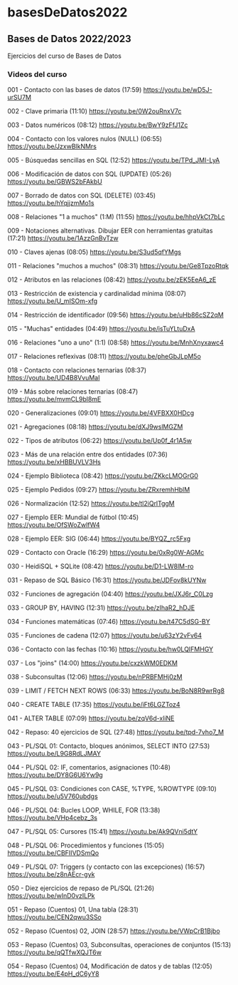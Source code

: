 # basesDeDatos2022

## Bases de Datos 2022/2023

Ejercicios del curso de Bases de Datos

### Videos del curso

001 - Contacto con las bases de datos (17:59) https://youtu.be/wD5J-urSU7M

002 - Clave primaria (11:10) https://youtu.be/0W2ouRnxV7c

003 - Datos numéricos (08:12) https://youtu.be/BwY9zFfJ1Zc

004 - Contacto con los valores nulos (NULL) (06:55) https://youtu.be/JzxwBlkNMrs

005 - Búsquedas sencillas en SQL (12:52) https://youtu.be/TPd_JMI-LyA

006 - Modificación de datos con SQL (UPDATE) (05:26) https://youtu.be/GBWS2bFAkbU

007 - Borrado de datos con SQL (DELETE) (03:45) https://youtu.be/hYqjjzmMo1s

008 - Relaciones "1 a muchos" (1:M) (11:55) https://youtu.be/hhpVkCt7bLc

009 - Notaciones alternativas. Dibujar EER con herramientas gratuitas (17:21) https://youtu.be/1AzzGnBvTzw

010 - Claves ajenas (08:05) https://youtu.be/S3ud5qfYMgs

011 - Relaciones "muchos a muchos" (08:31) https://youtu.be/Ge8TpzoRtqk

012 - Atributos en las relaciones (08:42) https://youtu.be/zEK5EeA6_zE

013 - Restricción de existencia y cardinalidad mínima (08:07) https://youtu.be/U_mISOm-xfg

014 - Restricción de identificador (09:56) https://youtu.be/uHb86cSZ2qM

015 - "Muchas" entidades (04:49) https://youtu.be/isTuYLtuDxA

016 - Relaciones "uno a uno" (1:1) (08:58) https://youtu.be/MnhXnyxawc4

017 - Relaciones reflexivas (08:11) https://youtu.be/pheGbJLpM5o

018 - Contacto con relaciones ternarias (08:37) https://youtu.be/UD4B8VvuMaI

019 - Más sobre relaciones ternarias (08:47) https://youtu.be/mvmCL9bl8mE

020 - Generalizaciones (09:01) https://youtu.be/4VFBXX0HDcg

021 - Agregaciones (08:18) https://youtu.be/dXJ9wslMGZM

022 - Tipos de atributos (06:22) https://youtu.be/Up0f_4r1A5w

023 - Más de una relación entre dos entidades (07:36) https://youtu.be/xHBBUVLV3Hs

024 - Ejemplo Biblioteca (08:42) https://youtu.be/ZKkcLMOGrG0

025 - Ejemplo Pedidos (09:27) https://youtu.be/ZRxremhHblM

026 - Normalización (12:52) https://youtu.be/tl2iQrlTggM

027 - Ejemplo EER: Mundial de fútbol (10:45) https://youtu.be/OfSWoZwlfW4

028 - Ejemplo EER: SIG (06:44) https://youtu.be/BYQZ_rc5Fxg

029 - Contacto con Oracle (16:29) https://youtu.be/0xRg0W-AGMc

030 - HeidiSQL + SQLite (08:42) https://youtu.be/D1-LW8lM-ro

031 - Repaso de SQL Básico (16:31) https://youtu.be/JDFov8kUYNw

032 - Funciones de agregación (04:40) https://youtu.be/JXJ6r_C0Lzg

033 - GROUP BY, HAVING (12:31) https://youtu.be/zIhaR2_hDJE

034 - Funciones matemáticas (07:46) https://youtu.be/t47C5dSG-BY

035 - Funciones de cadena (12:07) https://youtu.be/u63zY2vFv64

036 - Contacto con las fechas (10:16) https://youtu.be/hw0LQIFMHGY

037 - Los "joins" (14:00) https://youtu.be/cxzkWM0EDKM

038 - Subconsultas (12:06) https://youtu.be/nPRBFMHj0zM

039 - LIMIT / FETCH NEXT ROWS (06:33) https://youtu.be/BoN8R9wrRg8

040 - CREATE TABLE (17:35) https://youtu.be/iFt6LGZToz4

041 - ALTER TABLE (07:09) https://youtu.be/zqV6d-xliNE

042 - Repaso: 40 ejercicios de SQL (27:48) https://youtu.be/tpd-7vho7_M

043 - PL/SQL 01: Contacto, bloques anónimos, SELECT INTO (27:53) https://youtu.be/L9G8RdLJMAY

044 - PL/SQL 02: IF, comentarios, asignaciones (10:48) https://youtu.be/DY8G6U6Yw9g

045 - PL/SQL 03: Condiciones con CASE, %TYPE, %ROWTYPE (09:10) https://youtu.be/u5V760ubdgs

046 - PL/SQL 04: Bucles LOOP, WHILE, FOR (13:38) https://youtu.be/VHp4cebz_3s

047 - PL/SQL 05: Cursores (15:41) https://youtu.be/Ak9QVni5dtY

048 - PL/SQL 06: Procedimientos y funciones (15:05) https://youtu.be/CBFIIVDSmQo

049 - PL/SQL 07: Triggers (y contacto con las excepciones) (16:57) https://youtu.be/z8nAEcr-gyk

050 - Diez ejercicios de repaso de PL/SQL (21:26) https://youtu.be/wInD0vzILPk

051 - Repaso (Cuentos) 01, Una tabla (28:31) https://youtu.be/CEN2qwu3SSo

052 - Repaso (Cuentos) 02, JOIN (28:57) https://youtu.be/VWpCrB1Bjbo

053 - Repaso (Cuentos) 03, Subconsultas, operaciones de conjuntos (15:13) https://youtu.be/qQTfwXQJT6w

054 - Repaso (Cuentos) 04, Modificación de datos y de tablas (12:05) https://youtu.be/E4pH_dC6yY8

